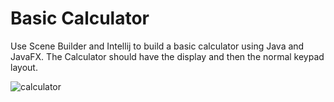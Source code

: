 # Basic Calculator

Use Scene Builder and Intellij to build a basic calculator using Java and JavaFX.  The Calculator should have the display and then the normal keypad layout.

![calculator](https://user-images.githubusercontent.com/78136733/201214330-c460ac4d-82dd-4d0b-aa18-8fbfe3be4120.PNG)
